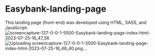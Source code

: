 # Easybank-landing-page
This landing page (front-end) was developed using HTML, SASS, and JavaScript.
![screencapture-127-0-0-1-5500-Easybank-landing-page-index-html-2023-07-25-16_47_56](https://github.com/sanuja-gayantha/Easybank-landing-page/assets/52665243/f884a9a6-710a-4dbe-af2a-21387256a5ab)
![Uploading screencapture-127-0-0-1-5500-Easybank-landing-page-index-html-2023-07-25-16_48_40.png…]()

